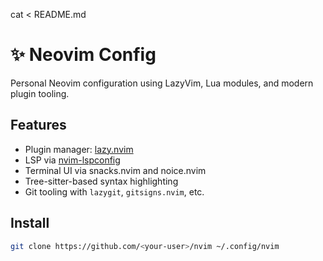 cat <<EOF > README.md
# ✨ Neovim Config

Personal Neovim configuration using LazyVim, Lua modules, and modern plugin tooling.

## Features

- Plugin manager: [lazy.nvim](https://github.com/folke/lazy.nvim)
- LSP via [nvim-lspconfig](https://github.com/neovim/nvim-lspconfig)
- Terminal UI via snacks.nvim and noice.nvim
- Tree-sitter-based syntax highlighting
- Git tooling with `lazygit`, `gitsigns.nvim`, etc.

## Install

```bash
git clone https://github.com/<your-user>/nvim ~/.config/nvim


